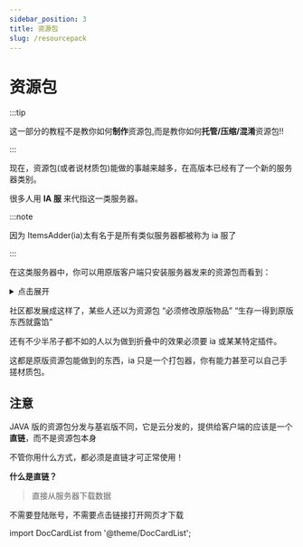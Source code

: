 ```yaml
---
sidebar_position: 3
title: 资源包
slug: /resourcepack
---
```


# 资源包

:::tip

这一部分的教程不是教你如何**制作**资源包,而是教你如何**托管/压缩/混淆**资源包!!

:::

现在，资源包(或者说材质包)能做的事越来越多，在高版本已经有了一个新的服务器类别。

很多人用 **IA 服** 来代指这一类服务器。

:::note

因为 ItemsAdder(ia)太有名于是所有类似服务器都被称为 ia 服了

:::

在这类服务器中，你可以用原版客户端只安装服务器发来的资源包而看到：

<details>
  <summary>点击展开</summary>

全新的武器装备：

![](_images/1.png)

独特的装扮：

![](_images/2.png)

新的 GUI 界面：

![](_images/3.png)

称号或表情包：

![](_images/4.png)

![](_images/5.png)

家具或装饰：

![](_images/6.png)

新的生物或 boss：

![](_images/7.png)

![](_images/8.png)

以及更多你想不到的内容...

</details>

社区都发展成这样了，某些人还以为资源包 “必须修改原版物品” “生存一得到原版东西就露馅”

还有不少半吊子都不如的人以为做到折叠中的效果必须要 ia 或某某特定插件。

这都是原版资源包能做到的东西，ia 只是一个打包器，你有能力甚至可以自己手搓材质包。

## 注意

JAVA 版的资源包分发与基岩版不同，它是云分发的，提供给客户端的应该是一个**直链**，而不是资源包本身

不管你用什么方式，都必须是直链才可正常使用！

**什么是直链？**

> 直接从服务器下载数据

不需要登陆账号，不需要点击链接打开网页才下载


import DocCardList from '@theme/DocCardList';

<DocCardList />
